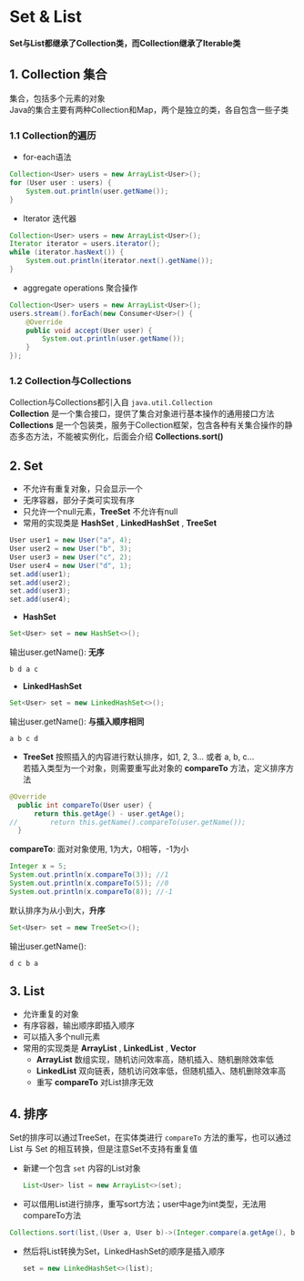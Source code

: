 # Set & List

**Set与List都继承了Collection类，而Collection继承了Iterable类**

## 1. Collection 集合
集合，包括多个元素的对象<br/>
Java的集合主要有两种Collection和Map，两个是独立的类，各自包含一些子类
### 1.1 Collection的遍历
  * for-each语法
  ``` java
  Collection<User> users = new ArrayList<User>();
  for (User user : users) {
      System.out.println(user.getName());  
  }  
  ```

  * Iterator 迭代器
  ```java
  Collection<User> users = new ArrayList<User>();
  Iterator iterator = users.iterator();
  while (iterator.hasNext()) {
      System.out.println(iterator.next().getName());
  }
  ```

  * aggregate operations 聚合操作
  ```java
  Collection<User> users = new ArrayList<User>();
  users.stream().forEach(new Consumer<User>() {
      @Override
      public void accept(User user) {
          System.out.println(user.getName());
      }
  });
  ```

### 1.2 Collection与Collections
Collection与Collections都引入自 ```java.util.Collection``` <br/>
**Collection** 是一个集合接口，提供了集合对象进行基本操作的通用接口方法 <br/>
**Collections** 是一个包装类，服务于Collection框架，包含各种有关集合操作的静态多态方法，不能被实例化，后面会介绍 **Collections.sort()**


## 2. Set
* 不允许有重复对象，只会显示一个
* 无序容器，部分子类可实现有序
* 只允许一个null元素，**TreeSet** 不允许有null
* 常用的实现类是 **HashSet** , **LinkedHashSet** , **TreeSet**
```java
User user1 = new User("a", 4);
User user2 = new User("b", 3);
User user3 = new User("c", 2);
User user4 = new User("d", 1);
set.add(user1);
set.add(user2);
set.add(user3);
set.add(user4);
```
  * **HashSet**
  ```java
  Set<User> set = new HashSet<>();
  ```
  输出user.getName(): **无序**
  ```  
  b d a c
  ```
  * **LinkedHashSet**
  ```java
  Set<User> set = new LinkedHashSet<>();
  ```
  输出user.getName(): **与插入顺序相同**
  ```  
  a b c d
  ```
  * **TreeSet**
  按照插入的内容进行默认排序，如1, 2, 3... 或者 a, b, c...  <br/>
  若插入类型为一个对象，则需要重写此对象的 **compareTo** 方法，定义排序方法
  ```java
  @Override
    public int compareTo(User user) {  
        return this.getAge() - user.getAge();
//        return this.getName().compareTo(user.getName());
    }
  ```
  **compareTo**: 面对对象使用, 1为大，0相等，-1为小
  ``` java
  Integer x = 5;
  System.out.println(x.compareTo(3)); //1
  System.out.println(x.compareTo(5)); //0
  System.out.println(x.compareTo(8)); //-1
  ```
  默认排序为从小到大，**升序**
  ```java
  Set<User> set = new TreeSet<>();
  ```
  输出user.getName():
  ```  
  d c b a
  ```

## 3. List
* 允许重复的对象
* 有序容器，输出顺序即插入顺序
* 可以插入多个null元素
* 常用的实现类是 **ArrayList** , **LinkedList** , **Vector**
  * **ArrayList** 数组实现，随机访问效率高，随机插入、随机删除效率低
  * **LinkedList** 双向链表，随机访问效率低，但随机插入、随机删除效率高
  * 重写 **compareTo** 对List排序无效

## 4. 排序
Set的排序可以通过TreeSet，在实体类进行 ```compareTo``` 方法的重写，也可以通过 List 与 Set 的相互转换，但是注意Set不支持有重复值
* 新建一个包含 ```set``` 内容的List对象
  ```java
  List<User> list = new ArrayList<>(set);
  ```

* 可以借用List进行排序，重写sort方法；user中age为int类型，无法用compareTo方法

 ```java
 Collections.sort(list,(User a, User b)->(Integer.compare(a.getAge(), b.getAge())));

 ```

* 然后将List转换为Set，LinkedHashSet的顺序是插入顺序

  ```java
  set = new LinkedHashSet<>(list);

  ```
